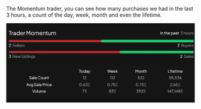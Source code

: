 The Momentum trader, you can see how many purchases we had in the last 3 hours, a count of the day, week, month and even the lifetime.

![collection_trader_momentum](./pictures/collection-page-trader-momentum.png)
